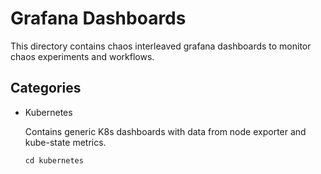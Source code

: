 # Grafana Dashboards

This directory contains chaos interleaved grafana dashboards to monitor chaos experiments and workflows. 

## Categories

- Kubernetes

  Contains generic K8s dashboards with data from node exporter and kube-state metrics.
  
  ```
  cd kubernetes
  ```